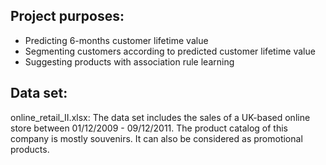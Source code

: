 ## Project purposes:
* Predicting 6-months customer lifetime value
* Segmenting customers according to predicted customer lifetime value
* Suggesting products with association rule learning

## Data set:
online_retail_II.xlsx: The data set includes the sales of a UK-based online store between 01/12/2009 - 09/12/2011. The product catalog of this company is mostly souvenirs. It can also be considered as promotional products.
